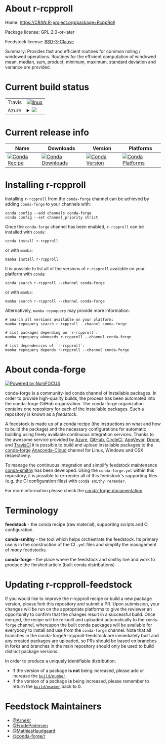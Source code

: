 About r-rcpproll
================

Home: https://CRAN.R-project.org/package=RcppRoll

Package license: GPL-2.0-or-later

Feedstock license: [BSD-3-Clause](https://github.com/conda-forge/r-rcpproll-feedstock/blob/main/LICENSE.txt)

Summary: Provides fast and efficient routines for common rolling / windowed operations. Routines for the efficient computation of windowed mean, median, sum, product, minimum, maximum, standard deviation and variance are provided.

Current build status
====================


<table><tr>
    <td>Travis</td>
    <td>
      <a href="https://app.travis-ci.com/conda-forge/r-rcpproll-feedstock">
        <img alt="linux" src="https://img.shields.io/travis/com/conda-forge/r-rcpproll-feedstock/main.svg?label=Linux">
      </a>
    </td>
  </tr>
    
  <tr>
    <td>Azure</td>
    <td>
      <details>
        <summary>
          <a href="https://dev.azure.com/conda-forge/feedstock-builds/_build/latest?definitionId=1521&branchName=main">
            <img src="https://dev.azure.com/conda-forge/feedstock-builds/_apis/build/status/r-rcpproll-feedstock?branchName=main">
          </a>
        </summary>
        <table>
          <thead><tr><th>Variant</th><th>Status</th></tr></thead>
          <tbody><tr>
              <td>linux_64_r_base4.1</td>
              <td>
                <a href="https://dev.azure.com/conda-forge/feedstock-builds/_build/latest?definitionId=1521&branchName=main">
                  <img src="https://dev.azure.com/conda-forge/feedstock-builds/_apis/build/status/r-rcpproll-feedstock?branchName=main&jobName=linux&configuration=linux%20linux_64_r_base4.1" alt="variant">
                </a>
              </td>
            </tr><tr>
              <td>linux_64_r_base4.2</td>
              <td>
                <a href="https://dev.azure.com/conda-forge/feedstock-builds/_build/latest?definitionId=1521&branchName=main">
                  <img src="https://dev.azure.com/conda-forge/feedstock-builds/_apis/build/status/r-rcpproll-feedstock?branchName=main&jobName=linux&configuration=linux%20linux_64_r_base4.2" alt="variant">
                </a>
              </td>
            </tr><tr>
              <td>linux_aarch64_r_base4.1</td>
              <td>
                <a href="https://dev.azure.com/conda-forge/feedstock-builds/_build/latest?definitionId=1521&branchName=main">
                  <img src="https://dev.azure.com/conda-forge/feedstock-builds/_apis/build/status/r-rcpproll-feedstock?branchName=main&jobName=linux&configuration=linux%20linux_aarch64_r_base4.1" alt="variant">
                </a>
              </td>
            </tr><tr>
              <td>linux_aarch64_r_base4.2</td>
              <td>
                <a href="https://dev.azure.com/conda-forge/feedstock-builds/_build/latest?definitionId=1521&branchName=main">
                  <img src="https://dev.azure.com/conda-forge/feedstock-builds/_apis/build/status/r-rcpproll-feedstock?branchName=main&jobName=linux&configuration=linux%20linux_aarch64_r_base4.2" alt="variant">
                </a>
              </td>
            </tr><tr>
              <td>linux_ppc64le_r_base4.1</td>
              <td>
                <a href="https://dev.azure.com/conda-forge/feedstock-builds/_build/latest?definitionId=1521&branchName=main">
                  <img src="https://dev.azure.com/conda-forge/feedstock-builds/_apis/build/status/r-rcpproll-feedstock?branchName=main&jobName=linux&configuration=linux%20linux_ppc64le_r_base4.1" alt="variant">
                </a>
              </td>
            </tr><tr>
              <td>linux_ppc64le_r_base4.2</td>
              <td>
                <a href="https://dev.azure.com/conda-forge/feedstock-builds/_build/latest?definitionId=1521&branchName=main">
                  <img src="https://dev.azure.com/conda-forge/feedstock-builds/_apis/build/status/r-rcpproll-feedstock?branchName=main&jobName=linux&configuration=linux%20linux_ppc64le_r_base4.2" alt="variant">
                </a>
              </td>
            </tr><tr>
              <td>osx_64_r_base4.1</td>
              <td>
                <a href="https://dev.azure.com/conda-forge/feedstock-builds/_build/latest?definitionId=1521&branchName=main">
                  <img src="https://dev.azure.com/conda-forge/feedstock-builds/_apis/build/status/r-rcpproll-feedstock?branchName=main&jobName=osx&configuration=osx%20osx_64_r_base4.1" alt="variant">
                </a>
              </td>
            </tr><tr>
              <td>osx_64_r_base4.2</td>
              <td>
                <a href="https://dev.azure.com/conda-forge/feedstock-builds/_build/latest?definitionId=1521&branchName=main">
                  <img src="https://dev.azure.com/conda-forge/feedstock-builds/_apis/build/status/r-rcpproll-feedstock?branchName=main&jobName=osx&configuration=osx%20osx_64_r_base4.2" alt="variant">
                </a>
              </td>
            </tr><tr>
              <td>osx_arm64_r_base4.1</td>
              <td>
                <a href="https://dev.azure.com/conda-forge/feedstock-builds/_build/latest?definitionId=1521&branchName=main">
                  <img src="https://dev.azure.com/conda-forge/feedstock-builds/_apis/build/status/r-rcpproll-feedstock?branchName=main&jobName=osx&configuration=osx%20osx_arm64_r_base4.1" alt="variant">
                </a>
              </td>
            </tr><tr>
              <td>osx_arm64_r_base4.2</td>
              <td>
                <a href="https://dev.azure.com/conda-forge/feedstock-builds/_build/latest?definitionId=1521&branchName=main">
                  <img src="https://dev.azure.com/conda-forge/feedstock-builds/_apis/build/status/r-rcpproll-feedstock?branchName=main&jobName=osx&configuration=osx%20osx_arm64_r_base4.2" alt="variant">
                </a>
              </td>
            </tr><tr>
              <td>win_64</td>
              <td>
                <a href="https://dev.azure.com/conda-forge/feedstock-builds/_build/latest?definitionId=1521&branchName=main">
                  <img src="https://dev.azure.com/conda-forge/feedstock-builds/_apis/build/status/r-rcpproll-feedstock?branchName=main&jobName=win&configuration=win%20win_64_" alt="variant">
                </a>
              </td>
            </tr>
          </tbody>
        </table>
      </details>
    </td>
  </tr>
</table>

Current release info
====================

| Name | Downloads | Version | Platforms |
| --- | --- | --- | --- |
| [![Conda Recipe](https://img.shields.io/badge/recipe-r--rcpproll-green.svg)](https://anaconda.org/conda-forge/r-rcpproll) | [![Conda Downloads](https://img.shields.io/conda/dn/conda-forge/r-rcpproll.svg)](https://anaconda.org/conda-forge/r-rcpproll) | [![Conda Version](https://img.shields.io/conda/vn/conda-forge/r-rcpproll.svg)](https://anaconda.org/conda-forge/r-rcpproll) | [![Conda Platforms](https://img.shields.io/conda/pn/conda-forge/r-rcpproll.svg)](https://anaconda.org/conda-forge/r-rcpproll) |

Installing r-rcpproll
=====================

Installing `r-rcpproll` from the `conda-forge` channel can be achieved by adding `conda-forge` to your channels with:

```
conda config --add channels conda-forge
conda config --set channel_priority strict
```

Once the `conda-forge` channel has been enabled, `r-rcpproll` can be installed with `conda`:

```
conda install r-rcpproll
```

or with `mamba`:

```
mamba install r-rcpproll
```

It is possible to list all of the versions of `r-rcpproll` available on your platform with `conda`:

```
conda search r-rcpproll --channel conda-forge
```

or with `mamba`:

```
mamba search r-rcpproll --channel conda-forge
```

Alternatively, `mamba repoquery` may provide more information:

```
# Search all versions available on your platform:
mamba repoquery search r-rcpproll --channel conda-forge

# List packages depending on `r-rcpproll`:
mamba repoquery whoneeds r-rcpproll --channel conda-forge

# List dependencies of `r-rcpproll`:
mamba repoquery depends r-rcpproll --channel conda-forge
```


About conda-forge
=================

[![Powered by
NumFOCUS](https://img.shields.io/badge/powered%20by-NumFOCUS-orange.svg?style=flat&colorA=E1523D&colorB=007D8A)](https://numfocus.org)

conda-forge is a community-led conda channel of installable packages.
In order to provide high-quality builds, the process has been automated into the
conda-forge GitHub organization. The conda-forge organization contains one repository
for each of the installable packages. Such a repository is known as a *feedstock*.

A feedstock is made up of a conda recipe (the instructions on what and how to build
the package) and the necessary configurations for automatic building using freely
available continuous integration services. Thanks to the awesome service provided by
[Azure](https://azure.microsoft.com/en-us/services/devops/), [GitHub](https://github.com/),
[CircleCI](https://circleci.com/), [AppVeyor](https://www.appveyor.com/),
[Drone](https://cloud.drone.io/welcome), and [TravisCI](https://travis-ci.com/)
it is possible to build and upload installable packages to the
[conda-forge](https://anaconda.org/conda-forge) [Anaconda-Cloud](https://anaconda.org/)
channel for Linux, Windows and OSX respectively.

To manage the continuous integration and simplify feedstock maintenance
[conda-smithy](https://github.com/conda-forge/conda-smithy) has been developed.
Using the ``conda-forge.yml`` within this repository, it is possible to re-render all of
this feedstock's supporting files (e.g. the CI configuration files) with ``conda smithy rerender``.

For more information please check the [conda-forge documentation](https://conda-forge.org/docs/).

Terminology
===========

**feedstock** - the conda recipe (raw material), supporting scripts and CI configuration.

**conda-smithy** - the tool which helps orchestrate the feedstock.
                   Its primary use is in the construction of the CI ``.yml`` files
                   and simplify the management of *many* feedstocks.

**conda-forge** - the place where the feedstock and smithy live and work to
                  produce the finished article (built conda distributions)


Updating r-rcpproll-feedstock
=============================

If you would like to improve the r-rcpproll recipe or build a new
package version, please fork this repository and submit a PR. Upon submission,
your changes will be run on the appropriate platforms to give the reviewer an
opportunity to confirm that the changes result in a successful build. Once
merged, the recipe will be re-built and uploaded automatically to the
`conda-forge` channel, whereupon the built conda packages will be available for
everybody to install and use from the `conda-forge` channel.
Note that all branches in the conda-forge/r-rcpproll-feedstock are
immediately built and any created packages are uploaded, so PRs should be based
on branches in forks and branches in the main repository should only be used to
build distinct package versions.

In order to produce a uniquely identifiable distribution:
 * If the version of a package **is not** being increased, please add or increase
   the [``build/number``](https://docs.conda.io/projects/conda-build/en/latest/resources/define-metadata.html#build-number-and-string).
 * If the version of a package **is** being increased, please remember to return
   the [``build/number``](https://docs.conda.io/projects/conda-build/en/latest/resources/define-metadata.html#build-number-and-string)
   back to 0.

Feedstock Maintainers
=====================

* [@ArneKr](https://github.com/ArneKr/)
* [@FrodePedersen](https://github.com/FrodePedersen/)
* [@MathiasHaudgaard](https://github.com/MathiasHaudgaard/)
* [@conda-forge/r](https://github.com/conda-forge/r/)

